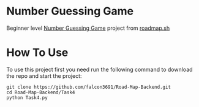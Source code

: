 <h1>Number Guessing Game</h1>
Beginner level <a href="https://roadmap.sh/projects/number-guessing-game">Number Guessing Game</a> project from <a href="https://roadmap.sh/backend/projects">roadmap.sh</a><br>
<h1>How To Use</h1> 
To use this project first you need run the following command to download the repo and start the project:<br>
<pre><code>git clone https://github.com/falcon3691/Road-Map-Backend.git
cd Road-Map-Backend/Task4
python Task4.py</code></pre>
